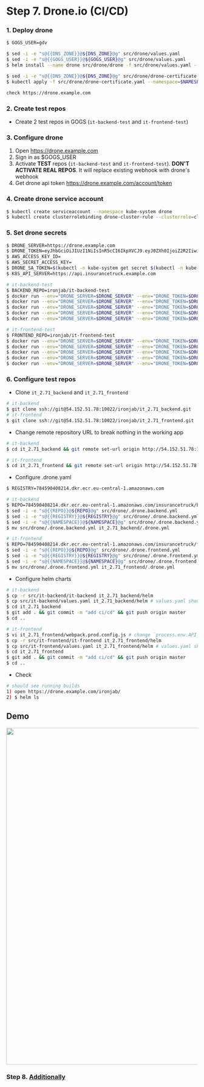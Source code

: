# Step 7. Drone.io (CI/CD)

### 1. Deploy drone

```sh
$ GOGS_USER=gdv

$ sed -i -e "s@{{DNS_ZONE}}@${DNS_ZONE}@g" src/drone/values.yaml
$ sed -i -e "s@{{GOGS_USER}}@${GOGS_USER}@g" src/drone/values.yaml
$ helm install --name drone src/drone/drone -f src/drone/values.yaml --namespace $NAMESPACE

$ sed -i -e "s@{{DNS_ZONE}}@${DNS_ZONE}@g" src/drone/drone-certificate.yaml
$ kubectl apply -f src/drone/drone-certificate.yaml --namespace=$NAMESPACE

check https://drone.example.com   
```

### 2. Create test repos

* Create 2 test repos in GOGS (`it-backend-test` and `it-frontend-test`)

### 3. Configure drone

1. Open https://drone.example.com
2. Sign in as $GOGS_USER
3. Activate **TEST** repos (`it-backend-test` and `it-frontend-test`). **DON'T ACTIVATE REAL REPOS**. It will replace existing webhook with drone's webhook
4. Get drone api token https://drone.example.com/account/token

### 4. Create drone service account

```sh
$ kubectl create serviceaccount --namespace kube-system drone
$ kubectl create clusterrolebinding drone-cluster-rule --clusterrole=cluster-admin --serviceaccount=kube-system:drone
```

### 5. Set drone secrets

```sh
$ DRONE_SERVER=https://drone.example.com
$ DRONE_TOKEN=eyJhbGciOiJIUzI1NiIsInR5cCI6IkpXVCJ9.eyJ0ZXh0IjoiZ2R2IiwidHlwZSI6InVzZXIifQ.k0mJdool0CJhmM5MihuYWxx36AQmbMh_n_w2fbE7kpY
$ AWS_ACCESS_KEY_ID=
$ AWS_SECRET_ACCESS_KEY=
$ DRONE_SA_TOKEN=$(kubectl -n kube-system get secret $(kubectl -n kube-system get secret | grep drone | awk '{print $1}') -o yaml | grep "token:" | awk '{print $2}' | base64 -d)
$ K8S_API_SERVER=https://api.insurancetruck.example.com

# it-backend-test
$ BACKEND_REPO=ironjab/it-backend-test
$ docker run --env="DRONE_SERVER=$DRONE_SERVER" --env="DRONE_TOKEN=$DRONE_TOKEN" drone/cli secret add -repository $BACKEND_REPO -image quay.io/ipedrazas/drone-helm -name dev_api_server -value $K8S_API_SERVER
$ docker run --env="DRONE_SERVER=$DRONE_SERVER" --env="DRONE_TOKEN=$DRONE_TOKEN" drone/cli secret add -repository $BACKEND_REPO -image quay.io/ipedrazas/drone-helm -name dev_kubernetes_token -value $DRONE_SA_TOKEN
$ docker run --env="DRONE_SERVER=$DRONE_SERVER" --env="DRONE_TOKEN=$DRONE_TOKEN" drone/cli secret add -repository $BACKEND_REPO -image plugins/ecr -name ecr_access_key -value $AWS_ACCESS_KEY_ID
$ docker run --env="DRONE_SERVER=$DRONE_SERVER" --env="DRONE_TOKEN=$DRONE_TOKEN" drone/cli secret add -repository $BACKEND_REPO -image plugins/ecr -name ecr_secret_key -value $AWS_SECRET_ACCESS_KEY
$ docker run --env="DRONE_SERVER=$DRONE_SERVER" --env="DRONE_TOKEN=$DRONE_TOKEN" drone/cli secret add -repository $BACKEND_REPO -image plugins/ecr -name ecr_region -value eu-central-1

# it-frontend-test
$ FRONTEND_REPO=ironjab/it-frontend-test
$ docker run --env="DRONE_SERVER=$DRONE_SERVER" --env="DRONE_TOKEN=$DRONE_TOKEN" drone/cli secret add -repository $FRONTEND_REPO -image quay.io/ipedrazas/drone-helm -name dev_api_server -value $K8S_API_SERVER
$ docker run --env="DRONE_SERVER=$DRONE_SERVER" --env="DRONE_TOKEN=$DRONE_TOKEN" drone/cli secret add -repository $FRONTEND_REPO -image quay.io/ipedrazas/drone-helm -name dev_kubernetes_token -value $DRONE_SA_TOKEN
$ docker run --env="DRONE_SERVER=$DRONE_SERVER" --env="DRONE_TOKEN=$DRONE_TOKEN" drone/cli secret add -repository $FRONTEND_REPO -image plugins/ecr -name ecr_access_key -value $AWS_ACCESS_KEY_ID
$ docker run --env="DRONE_SERVER=$DRONE_SERVER" --env="DRONE_TOKEN=$DRONE_TOKEN" drone/cli secret add -repository $FRONTEND_REPO -image plugins/ecr -name ecr_secret_key -value $AWS_SECRET_ACCESS_KEY
$ docker run --env="DRONE_SERVER=$DRONE_SERVER" --env="DRONE_TOKEN=$DRONE_TOKEN" drone/cli secret add -repository $FRONTEND_REPO -image plugins/ecr -name ecr_region -value eu-central-1
```

### 6. Configure test repos

* Clone `it_2.71_backend` and `it_2.71_frontend`

```sh
# it-backend
$ git clone ssh://git@54.152.51.78:10022/ironjab/it_2.71_backend.git
# it-frontend
$ git clone ssh://git@54.152.51.78:10022/ironjab/it_2.71_frontend.git
```

* Change remote repository URL to break nothing in the working app

```sh
# it-backend
$ cd it_2.71_backend && git remote set-url origin http://54.152.51.78:10080/ironjab/it-backend-test.git && cd ..

# it-frontend
$ cd it_2.71_frontend && git remote set-url origin http://54.152.51.78:10080/ironjab/it-frontend-test.git && cd ..
```

* Configure .drone.yaml

```sh
$ REGISTRY=784590408214.dkr.ecr.eu-central-1.amazonaws.com

# it-backend
$ REPO=784590408214.dkr.ecr.eu-central-1.amazonaws.com/insurancetruck/backend
$ sed -i -e "s@{{REPO}}@${REPO}@g" src/drone/.drone.backend.yml
$ sed -i -e "s@{{REGISTRY}}@${REGISTRY}@g" src/drone/.drone.backend.yml
$ sed -i -e "s@{{NAMESPACE}}@${NAMESPACE}@g" src/drone/.drone.backend.yml
$ mv src/drone/.drone.backend.yml it_2.71_backend/.drone.yml

# it-frontend
$ REPO=784590408214.dkr.ecr.eu-central-1.amazonaws.com/insurancetruck/frontend
$ sed -i -e "s@{{REPO}}@${REPO}@g" src/drone/.drone.frontend.yml
$ sed -i -e "s@{{REGISTRY}}@${REGISTRY}@g" src/drone/.drone.frontend.yml
$ sed -i -e "s@{{NAMESPACE}}@${NAMESPACE}@g" src/drone/.drone.frontend.yml
$ mv src/drone/.drone.frontend.yml it_2.71_frontend/.drone.yml
```

* Configure helm charts

```sh
# it-backend
$ cp -r src/it-backend/it-backend it_2.71_backend/helm
$ cp src/it-backend/values.yaml it_2.71_backend/helm # values.yaml should be configured from the previous step6
$ cd it_2.71_backend 
$ git add . && git commit -m "add ci/cd" && git push origin master
$ cd ..

# it-frontend
$ vi it_2.71_frontend/webpack.prod.config.js # change `process.env.API_URL` => https://it-backend.example.com
$ cp -r src/it-frontend/it-frontend it_2.71_frontend/helm
$ cp src/it-frontend/values.yaml it_2.71_frontend/helm # values.yaml should be configured from the previous step6
$ cd it_2.71_frontend
$ git add . && git commit -m "add ci/cd" && git push origin master
$ cd ..
```

* Check

```sh
# should see running builds
1) open https://drone.example.com/ironjab/ 
2) $ helm ls
```

## Demo

<p align="center">
  <a target="_blank" href="https://asciinema.org/a/197077">
  <img src="https://asciinema.org/a/197077.png" width="885"></image>
  </a>
</p>

### Step 8. [Additionally](http://54.152.51.78:10080/ironjab/it-k8s/src/master/docs/step8.md)